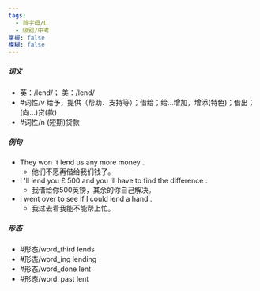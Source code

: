 ```yaml
---
tags:
  - 首字母/L
  - 级别/中考
掌握: false
模糊: false
---
```

##### 词义
- 英：/lend/； 美：/lend/
- #词性/v  给予，提供（帮助、支持等）；借给；给…增加，增添(特色)；借出；(向…)贷(款)
- #词性/n  (短期)贷款
##### 例句
- They won 't lend us any more money .
	- 他们不愿再借给我们钱了。
- I 'll lend you £ 500 and you 'll have to find the difference .
	- 我借给你500英镑，其余的你自己解决。
- I went over to see if I could lend a hand .
	- 我过去看我能不能帮上忙。
##### 形态
- #形态/word_third lends
- #形态/word_ing lending
- #形态/word_done lent
- #形态/word_past lent
